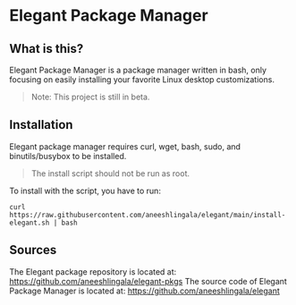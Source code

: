 # Elegant Package Manager
## What is this?
Elegant Package Manager is a package manager written in bash, only focusing on easily installing your favorite Linux desktop customizations.
> Note: This project is still in beta.

## Installation
Elegant package manager requires curl, wget, bash, sudo, and binutils/busybox to be installed.
> The install script should not be run as root.

To install with the script, you have to run:

``` curl https://raw.githubusercontent.com/aneeshlingala/elegant/main/install-elegant.sh | bash ```

## Sources
The Elegant package repository is located at: https://github.com/aneeshlingala/elegant-pkgs
The source code of Elegant Package Manager is located at: https://github.com/aneeshlingala/elegant




